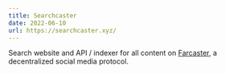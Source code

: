 ```yaml
---
title: Searchcaster
date: 2022-06-10
url: https://searchcaster.xyz/
---
```


Search website and API / indexer for all content on [Farcaster](https://www.farcaster.xyz/), a decentralized social media protocol.